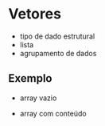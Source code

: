 # Vetores
  * tipo de dado estrutural
  * lista
  * agrupamento de dados

## Exemplo
  * array vazio
<script>
  console.log([])
</script>

  * array com conteúdo
<script>
  console.log([
    "laranja",
    "uva",
    3,
    5 
  ])
</script>
